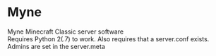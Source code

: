 # Myne
Myne Minecraft Classic server software  
Requires Python 2(.7) to work. Also requires that a server.conf exists. Admins are set in the server.meta
